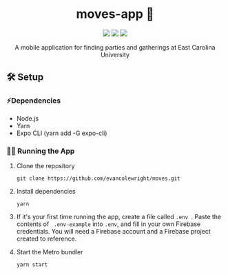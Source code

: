 <h1 align="center">moves-app 🍺</h1>

<p align="center">
  <a>
    <img src="https://img.shields.io/badge/iOS-4630EB.svg?style=flat-square&logo=APPLE&labelColor=999999&logoColor=fff">
  </a>
  <a>
    <img src="https://img.shields.io/badge/Android-4630EB.svg?style=flat-square&logo=ANDROID&labelColor=A4C639&logoColor=fff">
  </a>
  <a>
    <img src="https://img.shields.io/badge/Made%20with%20Expo-4630EB.svg?style=flat-square&logo=EXPO&labelColor=f3f3f3&logoColor=000">
  </a>
</p>

<p align="center"> A mobile application for finding parties and gatherings at East Carolina University</p>

## 🛠️ Setup

### ⚡️Dependencies

- Node.js
- Yarn
- Expo CLI (yarn add -G expo-cli)

### 👨‍💻 Running the App

1. Clone the repository

   ```
   git clone https://github.com/evancolewright/moves.git
   ```

2. Install dependencies

   ```
   yarn
   ```

3. If it's your first time running the app, create a file called `.env `. Paste the contents of ` .env-example` into `.env`, and fill in your own Firebase credentials. You will need a Firebase account and a Firebase project created to reference.

4. Start the Metro bundler

   ```
   yarn start
   ```
